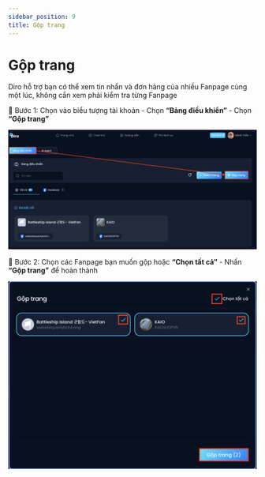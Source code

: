 ```yaml
---
sidebar_position: 9
title: Gộp trang
---
```

# Gộp trang
Diro hỗ trợ bạn có thể xem tin nhắn và đơn hàng của nhiều Fanpage cùng một lúc, không cần xem phải kiểm tra từng Fanpage

🔹 Bước 1: Chọn vào biểu tượng tài khoản - Chọn **“Bảng điều khiển”** - Chọn **“Gộp trang”**

![image](8.1.png)

🔹 Bước 2: Chọn các Fanpage bạn muốn gộp hoặc **“Chọn tất cả”** - Nhấn **“Gộp trang”** để hoàn thành

![image](8.2.png)